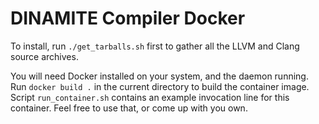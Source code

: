 # DINAMITE Compiler Docker

To install, run `./get_tarballs.sh` first to gather all the LLVM and Clang source archives.

You will need Docker installed on your system, and the daemon running. Run `docker build .` in the current directory to build the container image. Script `run_container.sh` contains an example invocation line for this container. Feel free to use that, or come up with you own. 
